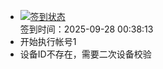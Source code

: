 - [![签到状态](https://github.com/womade/Cloud189-Actions/actions/workflows/main.yml/badge.svg?branch=main)](https://github.com/womade/Cloud189-Actions/actions/workflows/main.yml) <br> 签到时间：2025-09-28 00:38:13
- 开始执行帐号1
- 设备ID不存在，需要二次设备校验
